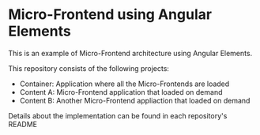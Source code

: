 # Micro-Frontend using Angular Elements
This is an example of Micro-Frontend architecture using Angular Elements.

This repository consists of the following projects:
* Container: Application where all the Micro-Frontends are loaded
* Content A: Micro-Frontend application that loaded on demand
* Content B: Another Micro-Frontend appliaction that loaded on demand

Details about the implementation can be found in each repository's README
